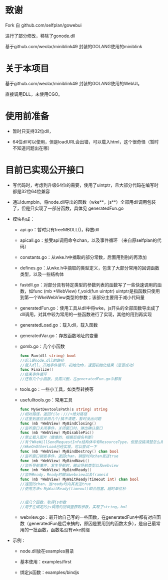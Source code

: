 # 致谢

Fork 自 github.com/selfplan/gowebui

进行了部分修改，移除了gonode.dll

基于github.com/weolar/miniblink49 封装的GOLANG使用的miniblink

# 关于本项目

基于github.com/weolar/miniblink49 封装的GOLANG使用的WebUI。

直接调用DLL，未使用CGO。

# 使用前准备

- 暂时只支持32位dll，

- 64位dll可以使用，但是loadURL会出错，可以载入html，这个很奇怪（暂时不知道问题出在哪）

# 目前已实现公开接口

- 写代码时，考虑到升级64位的需要，使用了uintptr，且大部分代码在编写时都是32位64位兼容

- 通过dumpbin，将node.dll导出的函数（wke\*\*，js\*\*）全部用dll调用包装了，但是只实现了一部分函数，具体见 generatedFun.go

- 模块构成：

  - api.go：暂时只有freeMBDLL()，释放dll

  - apicall.go：接受api调用命令chan，以及事件循环
    （来自原selfplan的代码）

  - constants.go：从wke.h中摘取的部分常数，后面用到别的再添加

  - defines.go：从wke.h中摘取的类型定义，包含了大部分常用的回调函数类型，以及一些结构体

  - fastdll.go：对部分具有特定类型的参数列表的函数写了一些快速调用的函数，如func (mb *WebView) f_void(fun uintptr) uintptr是指函数只使用到第一个WkeWebView类型的参数；该部分主要用于减小代码量

  - generatedFun.go：使用工具从dll中将wke，js开头的全部函数导出成了dll调用，对其中较为常用的一些函数进行了实现，其他的用到再实现

  - generatedLoad.go：载入dll，载入函数

  - generatedVar.go：存放函数地址的变量

  - gomb.go：几个小函数

    ```go
    func Run(dll string) bool
    //dll是node.dll的路径
    //载入dll，开始事件循环，初始化mb，返回初始化结果（是否成功）
    func Finalize()
    //结束事件循环
    //还有几个小函数，没高兴删，在generatedFun.go中都有
    ```

  - tools.go：一些小工具，如类型转换等

  - usefulltools.go：常用工具

    ```go
    func MyGetDevtoolsPath(s string) string
    //相对路径，返回file：///+绝对路径
    //这里到底应该用几个/搞不清楚，暂时没出问题
    func (mb *WebView) MyBindClosing()
    //监听窗口关闭事件，关闭窗口时，弹出确认窗口
    func (mb *WebView) MyDisablePic()
    //禁止载入图片（傻傻的，根据后缀名判断）
    //有个WkeWillSendRequestInfo结构体中有ResourceType，但是没搞清楚怎么用，WkeOnOtherLoadCallback回调中用到了这个，但是，不知道怎么取消netjob，所以暂时使用的是后缀名判断
    //WkeOnOtherLoad已经实现，可以尝试一下
    func (mb *WebView) MyBindDestroy() chan bool
    //监听窗口销毁事件，返回chan，销毁时向chan发送true
    func (mb *WebView) MyBindNavi()
    //监听导航事件，发生导航时，输出导航类型以及webview
    func (mb *WebView) MyBindReady()
    //监听Ready，Ready时输出webview以及frameid
    func (mb *WebView) MyWaitReady(timeout int) chan bool
    //返回的chan，当ready时向其发送true
    //使用方法<-MyWaitReady(timeout)即会阻塞，超时单位秒
    
    
    //后几个函数，取得js参数
    //用于在绑定的js调用的回调里获取参数，实现了string，bol
    ```

  - webview.go：最开始自己写的一些函数，在generatedFun中都有对应函数（generatedFun是后来搞的，原因是要用到的函数太多），是自己最常用的一批函数，函数名没有wke前缀

- 示例：

  - node.dll放在examples目录

  - 基本使用：examples/first

  - 绑定js函数：examples/bindjs

